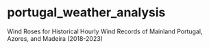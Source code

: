 # portugal_weather_analysis
Wind Roses for Historical Hourly Wind Records of Mainland Portugal, Azores, and Madeira (2018-2023)
